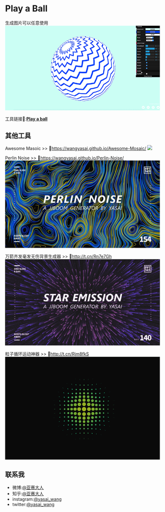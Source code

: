 # Play a Ball

生成图片可以任意使用
![Play a ball](https://github.com/wangyasai/Play-a-ball/blob/gh-pages/image/1.gif)


工具链接🔗:[**Play a ball**](https://wangyasai.github.io/Play-a-ball/)





## 其他工具
Awesome Masoic >> 🔗https://wangyasai.github.io/Awesome-Mosaic/
![](https://github.com/wangyasai/Play-a-ball/blob/gh-pages/image/mosaic.gif)

Perlin Noise >> 🔗https://wangyasai.github.io/Perlin-Noise/
![](https://github.com/wangyasai/Play-a-ball/blob/gh-pages/image/perlinnoise.jpg)

万箭齐发毫发无伤背景生成器 >> 🔗http://t.cn/Rn7e7Gh 
![](https://github.com/wangyasai/Play-a-ball/blob/gh-pages/image/star.gif)

粒子循环运动神器 >> 🔗http://t.cn/Rjm8fkS  
![](https://github.com/wangyasai/Play-a-ball/blob/gh-pages/image/particles.gif)




## 联系我
+ 微博:[@亚赛大人](https://weibo.com/psaiaevegas/home?topnav=1&wvr=6)
+ 知乎:[@亚赛大人](https://www.zhihu.com/people/wang-ya-sai/activities)
+ instagram:[@yasai_wang](https://www.instagram.com/yasaisai/)
+ twitter:[@yasai_wang](https://twitter.com/yasai_wang)





